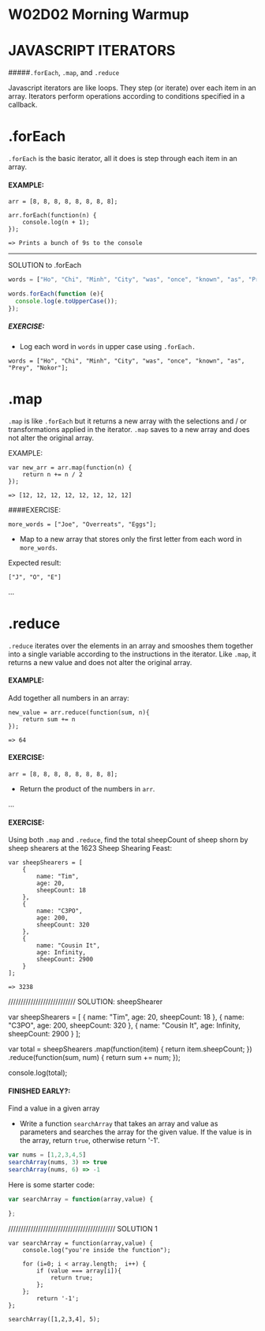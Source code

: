 # W02D02 Morning Warmup

# JAVASCRIPT ITERATORS

#####`.forEach`, `.map`, and `.reduce`

Javascript iterators are like loops. They step (or iterate) over each item in an array. Iterators perform operations according to conditions specified in a callback.

# .forEach

`.forEach` is the basic iterator, all it does is step through each item in an array.

#### EXAMPLE:

```
arr = [8, 8, 8, 8, 8, 8, 8, 8];

arr.forEach(function(n) {
	console.log(n + 1);
});

=> Prints a bunch of 9s to the console

```
<hr>
SOLUTION to .forEach

```javascript
words = ["Ho", "Chi", "Minh", "City", "was", "once", "known", "as", "Prey", "Nokor"];

words.forEach(function (e){
  console.log(e.toUpperCase());
});
```

##### EXERCISE:
- Log each word in `words` in upper case using `.forEach.`

```
words = ["Ho", "Chi", "Minh", "City", "was", "once", "known", "as", "Prey", "Nokor"];
```




# .map

`.map` is like `.forEach` but it returns a new array with the selections and / or transformations applied in the iterator. `.map` saves to a new array and does not alter the original array.


EXAMPLE:

```
var new_arr = arr.map(function(n) {
	return n += n / 2
});

=> [12, 12, 12, 12, 12, 12, 12, 12]
```

####EXERCISE:

```
more_words = ["Joe", "Overreats", "Eggs"];
```

- Map to a new array that stores only the first letter from each word in `more_words`.

Expected result:

```
["J", "O", "E"]
```

...

# .reduce

`.reduce` iterates over the elements in an array and smooshes them together into a single variable according to the instructions in the iterator. Like `.map`, it returns a new value and does not alter the original array.

#### EXAMPLE: 

Add together all numbers in an array:

```
new_value = arr.reduce(function(sum, n){
	return sum += n
});

=> 64
```


#### EXERCISE: 
```
arr = [8, 8, 8, 8, 8, 8, 8, 8];
```

- Return the product of the numbers in `arr`.



...

#### EXERCISE:

Using both `.map` and `.reduce`, find the total sheepCount of sheep shorn by sheep shearers at the 1623 Sheep Shearing Feast:

```
var sheepShearers = [
    {
        name: "Tim",
        age: 20,
        sheepCount: 18
    },
    {
        name: "C3PO",
        age: 200,
        sheepCount: 320
    },
    {
        name: "Cousin It",
        age: Infinity,
        sheepCount: 2900
    }
];
```

```
=> 3238
```

///////////////////////////
SOLUTION: sheepShearer


var sheepShearers = [
    {
        name: "Tim",
        age: 20,
        sheepCount: 18
    },
    {
        name: "C3PO",
        age: 200,
        sheepCount: 320
    },
    {
        name: "Cousin It",
        age: Infinity,
        sheepCount: 2900
    }
];


var total = sheepShearers
            .map(function(item) {
            	return item.sheepCount;
            })
            .reduce(function(sum, num) {
            	return sum += num;
            });

console.log(total);



#### FINISHED EARLY?: 
Find a value in a given array
 - Write a function `searchArray` that takes an array and value as parameters and searches the array for the given value. If the value is in the array, return `true`, otherwise return '-1'.
```javascript
var nums = [1,2,3,4,5]
searchArray(nums, 3) => true
searchArray(nums, 6) => -1
```
Here is some starter code:
```javascript
var searchArray = function(array,value) {

};
```

///////////////////////////////////////////
SOLUTION 1
```
var searchArray = function(array,value) {
	console.log("you're inside the function");

	for (i=0; i < array.length;  i++) {
		if (value === array[i]){
			return true;
		};
	};
		return '-1';
};

searchArray([1,2,3,4], 5);
